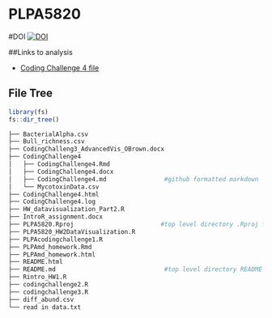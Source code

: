 # PLPA5820

#DOI
[![DOI](https://zenodo.org/badge/924832761.svg)](https://doi.org/10.5281/zenodo.14933906)

##Links to analysis 

- [Coding Challenge 4 file](CodingChallenge.md)

## File Tree

``` r
library(fs)
fs::dir_tree()
```

``` bash
├── BacterialAlpha.csv
├── Bull_richness.csv
├── CodingChalleng3_AdvancedVis_OBrown.docx
├── CodingChallenge4
│   ├── CodingChallenge4.Rmd
│   ├── CodingChallenge4.docx
│   ├── CodingChallenge4.md                #github formatted markdown
│   └── MycotoxinData.csv
├── CodingChallenge4.html
├── CodingChallenge4.log
├── HW_datavisualization_Part2.R
├── IntroR_assignment.docx
├── PLPA5820.Rproj                        #top level directory .Rproj file = working directory
├── PLPA5820_HW2DataVisualization.R
├── PLPAcodingchallenge1.R
├── PLPAmd_homework.Rmd
├── PLPAmd_homework.html
├── README.html
├── README.md                              #top level directory README
├── Rintro_HW1.R
├── codingchallenge2.R
├── codingchallenge3.R
├── diff_abund.csv
└── read in data.txt
```